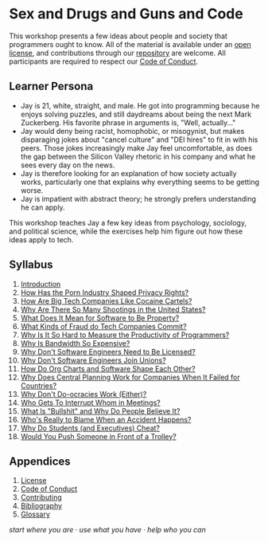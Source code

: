 # Sex and Drugs and Guns and Code

This workshop presents a few ideas about people and society that programmers ought to know.
All of the material is available under an [open license](./LICENSE.md),
and contributions through our [repository][repo] are welcome.
All participants are required to respect our [Code of Conduct](./CODE_OF_CONDUCT.md).

## Learner Persona

-   Jay is 21, white, straight, and male.
    He got into programming because he enjoys solving puzzles,
    and still daydreams about being the next Mark Zuckerberg.
    His favorite phrase in arguments is, "Well, actually…"
-   Jay would deny being racist, homophobic, or misogynist,
    but makes disparaging jokes about "cancel culture" and "DEI hires" to fit in with his peers.
    Those jokes increasingly make Jay feel uncomfortable,
    as does the gap between the Silicon Valley rhetoric in his company
    and what he sees every day on the news.
-   Jay is therefore looking for an explanation of how society actually works,
    particularly one that explains why everything seems to be getting worse.
-   Jay is impatient with abstract theory;
    he strongly prefers understanding he can apply.

This workshop teaches Jay a few key ideas from psychology, sociology, and political science,
while the exercises help him figure out how these ideas apply to tech.

## Syllabus

<div id="syllabus" markdown="1">

1.  [Introduction](./01_intro/)
1.  [How Has the Porn Industry Shaped Privacy Rights?](./02_sex/)
1.  [How Are Big Tech Companies Like Cocaine Cartels?](./03_drugs/)
1.  [Why Are There So Many Shootings in the United States?](./04_guns/)
1.  [What Does It Mean for Software to Be Property?](./05_code/)
1.  [What Kinds of Fraud do Tech Companies Commit?](./06_fraud/)
1.  [Why Is It So Hard to Measure the Productivity of Programmers?](./07_measure/)
1.  [Why Is Bandwidth So Expensive?](./08_capture/)
1.  [Why Don't Software Engineers Need to Be Licensed?](./09_licensure/)
1.  [Why Don't Software Engineers Join Unions?](./10_union/)
1.  [How Do Org Charts and Software Shape Each Other?](./11_conway/)
1.  [Why Does Central Planning Work for Companies When It Failed for Countries?](./12_central/)
1.  [Why Don't Do-ocracies Work (Either)?](./13_governance/)
1.  [Who Gets To Interrupt Whom in Meetings?](./14_interrupt/)
1.  [What Is "Bullshit" and Why Do People Believe It?](./15_bullshit/)
1.  [Who's Really to Blame When an Accident Happens?](./16_accidents/)
1.  [Why Do Students (and Executives) Cheat?](./17_cheating/)
1.  [Would You Push Someone in Front of a Trolley?](./18_trolley/)

</div>

##  Appendices

<div id="appendices" markdown="1">

1.  [License](./LICENSE.md)
1.  [Code of Conduct](./CODE_OF_CONDUCT.md)
1.  [Contributing](./CONTRIBUTING.md)
1.  [Bibliography](./bibliography/)
1.  [Glossary](./glossary/)

</div>

<p class="center">
  <em>
    start where you are
    &middot;
    use what you have
    &middot;
    help who you can
  </em>
</p>

[email]: mailto:gvwilson@third-bit.com
[repo]: https://github.com/gvwilson/sdgc
